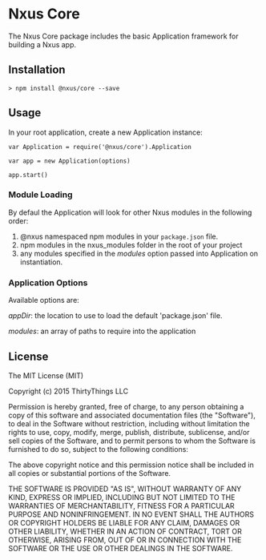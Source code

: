 # Nxus Core

The Nxus Core package includes the basic Application framework for building a Nxus app.

## Installation

```
> npm install @nxus/core --save
```

## Usage

In your root application, create a new Application instance:

```
var Application = require('@nxus/core').Application

var app = new Application(options)

app.start()
```

### Module Loading

By defaul the Application will look for other Nxus modules in the following order:

1. @nxus namespaced npm modules in your `package.json` file.
1. npm modules in the nxus_modules folder in the root of your project
1. any modules specified in the *modules* option passed into Application on instantiation.

### Application Options

Available options are:

*appDir*: the location to use to load the default 'package.json' file. 

*modules*: an array of paths to require into the application


## License

The MIT License (MIT)

Copyright (c) 2015 ThirtyThings LLC

Permission is hereby granted, free of charge, to any person obtaining a copy
of this software and associated documentation files (the "Software"), to deal
in the Software without restriction, including without limitation the rights
to use, copy, modify, merge, publish, distribute, sublicense, and/or sell
copies of the Software, and to permit persons to whom the Software is
furnished to do so, subject to the following conditions:

The above copyright notice and this permission notice shall be included in
all copies or substantial portions of the Software.

THE SOFTWARE IS PROVIDED "AS IS", WITHOUT WARRANTY OF ANY KIND, EXPRESS OR
IMPLIED, INCLUDING BUT NOT LIMITED TO THE WARRANTIES OF MERCHANTABILITY,
FITNESS FOR A PARTICULAR PURPOSE AND NONINFRINGEMENT. IN NO EVENT SHALL THE
AUTHORS OR COPYRIGHT HOLDERS BE LIABLE FOR ANY CLAIM, DAMAGES OR OTHER
LIABILITY, WHETHER IN AN ACTION OF CONTRACT, TORT OR OTHERWISE, ARISING FROM,
OUT OF OR IN CONNECTION WITH THE SOFTWARE OR THE USE OR OTHER DEALINGS IN
THE SOFTWARE.